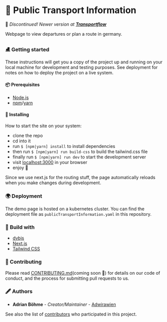 # 🚟 Public Transport Information

🦜 _Discontinued! Newer version at **[Transportflow](https://github.com/Adwirawien/PublicTransportInformation)**_

Webpage to view departures or plan a route in germany.

### ⛸ Getting started

These instructions will get you a copy of the project up and running on your local machine for development and testing purposes. See deployment for notes on how to deploy the project on a live system.

#### 📦 Prerequisites

- [Node.js](https://nodejs.org/)
- [npm](https://www.npmjs.com/get-npm)/[yarn](https://yarnpkg.com/lang/en/)

#### 💈 Installing

How to start the site on your system:

- clone the repo
- cd into it
- run `$ [npm|yarn] install` to install dependencies
- then run `$ [npm|yarn] run build-css` to build the tailwind.css file
- finally run `$ [npm|yarn] run dev` to start the development server
- visit [localhost:3000](http://localhost:3000/) in your browser
- enjoy 🎉

Since we use next.js for the routing stuff, the page automatically reloads when you make changes during development.

### 🌍 Deployment

The demo page is hosted on a kubernetes cluster. You can find the deployment file as `publicTransportInformation.yaml` in this repository.

### 🔨 Build with

- [dvbjs](https://github.com/kiliankoe/dvbjs)
- [Next.js](https://nextjs.org/)
- [Tailwind CSS](https://tailwindcss.com/)

### 🦜 Contributing

Please read [CONTRIBUTING.md](https://github.com/Adwirawien/PublicTransportInformation/CONTRIBUTING.md)(coming soon 🙂) for details on our code of conduct, and the process for submitting pull requests to us.

### 🖋 Authors

- **Adrian Böhme** - *Creator/Maintainer* - [Adwirawien](https://github.com/Adwirawien)

See also the list of [contributors](https://github.com/Adwirawien/PublicTransportInformation/contributors) who participated in this project.
